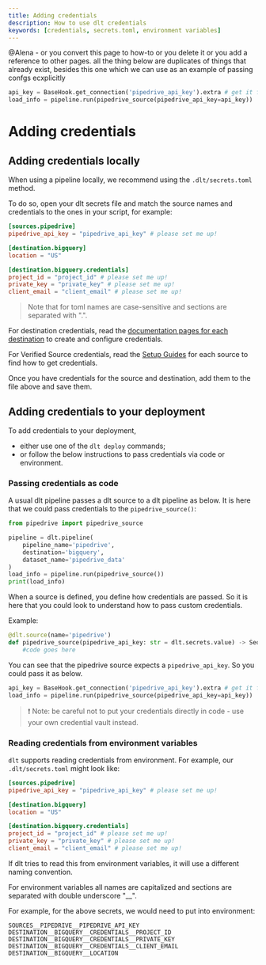 ```yaml
---
title: Adding credentials
description: How to use dlt credentials
keywords: [credentials, secrets.toml, environment variables]
---
```



@Alena - or you convert this page to how-to or you delete it or you add a reference to other pages. all the thing below are duplicates of things
that already exist, besides this one which we can use as an example of passing confgs ecxplicitly

```python
api_key = BaseHook.get_connection('pipedrive_api_key').extra # get it from airflow or other credential store
load_info = pipeline.run(pipedrive_source(pipedrive_api_key=api_key))
```

# Adding credentials

## Adding credentials locally

When using a pipeline locally, we recommend using the `.dlt/secrets.toml` method.

To do so, open your dlt secrets file and match the source names and credentials to the ones in your
script, for example:

```toml
[sources.pipedrive]
pipedrive_api_key = "pipedrive_api_key" # please set me up!

[destination.bigquery]
location = "US"

[destination.bigquery.credentials]
project_id = "project_id" # please set me up!
private_key = "private_key" # please set me up!
client_email = "client_email" # please set me up!
```
> Note that for toml names are case-sensitive and sections are separated with ".".

For destination credentials, read the [documentation pages for each destination](../../dlt-ecosystem/destinations) to create and configure
credentials.

For Verified Source credentials, read the [Setup Guides](../../dlt-ecosystem/verified-sources) for each source to find how to get credentials.

Once you have credentials for the source and destination, add them to the file above and save them.

## Adding credentials to your deployment

To add credentials to your deployment,

- either use one of the `dlt deploy` commands;
- or follow the below instructions to pass credentials via code or environment.

### Passing credentials as code

A usual dlt pipeline passes a dlt source to a dlt pipeline as below. It is here that we could pass
credentials to the `pipedrive_source()`:

```python
from pipedrive import pipedrive_source

pipeline = dlt.pipeline(
    pipeline_name='pipedrive',
    destination='bigquery',
    dataset_name='pipedrive_data'
)
load_info = pipeline.run(pipedrive_source())
print(load_info)
```

When a source is defined, you define how credentials are passed. So it is here that you could look
to understand how to pass custom credentials.

Example:

```python
@dlt.source(name='pipedrive')
def pipedrive_source(pipedrive_api_key: str = dlt.secrets.value) -> Sequence[DltResource]:
    #code goes here
```

You can see that the pipedrive source expects a `pipedrive_api_key`. So you could pass it as below.

```python
api_key = BaseHook.get_connection('pipedrive_api_key').extra # get it from airflow or other credential store
load_info = pipeline.run(pipedrive_source(pipedrive_api_key=api_key))
```
> ❗ Note: be careful not to put your credentials directly in code - use your own credential vault instead.

### Reading credentials from environment variables

`dlt` supports reading credentials from environment. For example, our `.dlt/secrets.toml` might look like:

```toml
[sources.pipedrive]
pipedrive_api_key = "pipedrive_api_key" # please set me up!

[destination.bigquery]
location = "US"

[destination.bigquery.credentials]
project_id = "project_id" # please set me up!
private_key = "private_key" # please set me up!
client_email = "client_email" # please set me up!
```

If dlt tries to read this from environment variables, it will use a different naming convention.

For environment variables all names are capitalized and sections are separated with double underscore "\_\_".

For example, for the above secrets, we would need to put into environment:

```shell
SOURCES__PIPEDRIVE__PIPEDRIVE_API_KEY
DESTINATION__BIGQUERY__CREDENTIALS__PROJECT_ID
DESTINATION__BIGQUERY__CREDENTIALS__PRIVATE_KEY
DESTINATION__BIGQUERY__CREDENTIALS__CLIENT_EMAIL
DESTINATION__BIGQUERY__LOCATION
```
